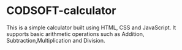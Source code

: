 # CODSOFT-calculator
This is a simple calculator built using HTML, CSS and JavaScript. It supports basic arithmetic operations such as Addition, Subtraction,Multiplication and Division.
